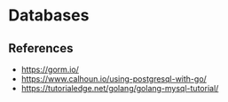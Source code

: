 # Databases

## References

+ <https://gorm.io/>
+ <https://www.calhoun.io/using-postgresql-with-go/>
+ <https://tutorialedge.net/golang/golang-mysql-tutorial/>
